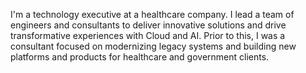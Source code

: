 I'm a technology executive at a healthcare company. I lead a team of engineers and consultants to deliver innovative solutions and drive transformative experiences with Cloud and AI. Prior to this, I was a consultant focused on modernizing legacy systems and building new platforms and products for healthcare and government clients. 